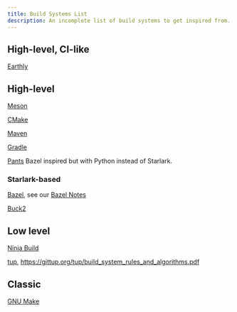 ```yaml
---
title: Build Systems List
description: An incomplete list of build systems to get inspired from.
---
```


## High-level, CI-like

[Earthly](https://github.com/earthly/earthly)

## High-level

[Meson](https://mesonbuild.com/)

[CMake](https://cmake.org/)

[Maven](https://maven.apache.org/index.html)

[Gradle](https://gradle.org/)

[Pants](https://www.pantsbuild.org/) Bazel inspired but with Python instead of Starlark.

### Starlark-based

[Bazel](https://bazel.build/), see our [Bazel Notes](../bazel_terminology)

[Buck2](https://buck2.build/)

## Low level

[Ninja Build](https://ninja-build.org/)

[tup](https://gittup.org/tup/), https://gittup.org/tup/build_system_rules_and_algorithms.pdf


## Classic

[GNU Make](https://www.gnu.org/software/make/)
